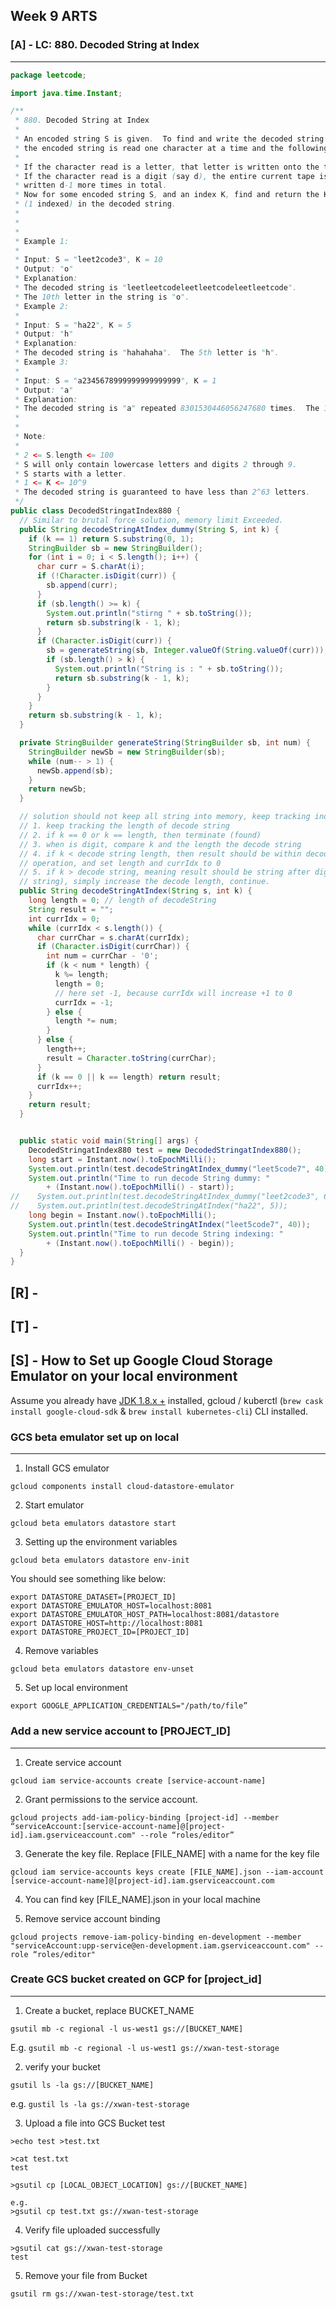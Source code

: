 ## Week 9 ARTS

### [A] - LC: 880. Decoded String at Index
---
```java
package leetcode;

import java.time.Instant;

/**
 * 880. Decoded String at Index
 *
 * An encoded string S is given.  To find and write the decoded string to a tape,
 * the encoded string is read one character at a time and the following steps are taken:
 *
 * If the character read is a letter, that letter is written onto the tape.
 * If the character read is a digit (say d), the entire current tape is repeatedly
 * written d-1 more times in total.
 * Now for some encoded string S, and an index K, find and return the K-th letter
 * (1 indexed) in the decoded string.
 *
 *
 *
 * Example 1:
 *
 * Input: S = "leet2code3", K = 10
 * Output: "o"
 * Explanation:
 * The decoded string is "leetleetcodeleetleetcodeleetleetcode".
 * The 10th letter in the string is "o".
 * Example 2:
 *
 * Input: S = "ha22", K = 5
 * Output: "h"
 * Explanation:
 * The decoded string is "hahahaha".  The 5th letter is "h".
 * Example 3:
 *
 * Input: S = "a2345678999999999999999", K = 1
 * Output: "a"
 * Explanation:
 * The decoded string is "a" repeated 8301530446056247680 times.  The 1st letter is "a".
 *
 *
 * Note:
 *
 * 2 <= S.length <= 100
 * S will only contain lowercase letters and digits 2 through 9.
 * S starts with a letter.
 * 1 <= K <= 10^9
 * The decoded string is guaranteed to have less than 2^63 letters.
 */
public class DecodedStringatIndex880 {
  // Similar to brutal force solution, memory limit Exceeded.
  public String decodeStringAtIndex_dummy(String S, int k) {
    if (k == 1) return S.substring(0, 1);
    StringBuilder sb = new StringBuilder();
    for (int i = 0; i < S.length(); i++) {
      char curr = S.charAt(i);
      if (!Character.isDigit(curr)) {
        sb.append(curr);
      }
      if (sb.length() >= k) {
        System.out.println("stirng " + sb.toString());
        return sb.substring(k - 1, k);
      }
      if (Character.isDigit(curr)) {
        sb = generateString(sb, Integer.valueOf(String.valueOf(curr)));
        if (sb.length() > k) {
          System.out.println("String is : " + sb.toString());
          return sb.substring(k - 1, k);
        }
      }
    }
    return sb.substring(k - 1, k);
  }

  private StringBuilder generateString(StringBuilder sb, int num) {
    StringBuilder newSb = new StringBuilder(sb);
    while (num-- > 1) {
      newSb.append(sb);
    }
    return newSb;
  }

  // solution should not keep all string into memory, keep tracking index.
  // 1. keep tracking the length of decode string
  // 2. if k == 0 or k == length, then terminate (found)
  // 3. when is digit, compare k and the length the decode string
  // 4. if k < decode string length, then result should be within decode string, do mod
  // operation, and set length and currIdx to 0
  // 5. if k > decode string, meaning result should be string after digit (decode
  // string), simply increase the decode length, continue.
  public String decodeStringAtIndex(String s, int k) {
    long length = 0; // length of decodeString
    String result = "";
    int currIdx = 0;
    while (currIdx < s.length()) {
      char currChar = s.charAt(currIdx);
      if (Character.isDigit(currChar)) {
        int num = currChar - '0';
        if (k < num * length) {
          k %= length;
          length = 0;
          // here set -1, because currIdx will increase +1 to 0
          currIdx = -1;
        } else {
          length *= num;
        }
      } else {
        length++;
        result = Character.toString(currChar);
      }
      if (k == 0 || k == length) return result;
      currIdx++;
    }
    return result;
  }


  public static void main(String[] args) {
    DecodedStringatIndex880 test = new DecodedStringatIndex880();
    long start = Instant.now().toEpochMilli();
    System.out.println(test.decodeStringAtIndex_dummy("leet5code7", 40));
    System.out.println("Time to run decode String dummy: "
        + (Instant.now().toEpochMilli() - start));
//    System.out.println(test.decodeStringAtIndex_dummy("leet2code3", 6));
//    System.out.println(test.decodeStringAtIndex("ha22", 5));
    long begin = Instant.now().toEpochMilli();
    System.out.println(test.decodeStringAtIndex("leet5code7", 40));
    System.out.println("Time to run decode String indexing: "
        + (Instant.now().toEpochMilli() - begin));
  }
}

```

[R] - 
---

[T] - 
---


[S] - How to Set up Google Cloud Storage Emulator on your local environment
---
Assume you already have [JDK 1.8.x +](https://www.oracle.com/technetwork/java/javase/downloads/jdk8-downloads-2133151.html) installed, gcloud / kuberctl (`brew cask install google-cloud-sdk` & `brew install kubernetes-cli`) CLI installed.

### GCS beta emulator set up on local
---

1. Install GCS emulator
   
 `gcloud components install cloud-datastore-emulator`

2. Start emulator 

`gcloud beta emulators datastore start`

3. Setting up the environment variables

`gcloud beta emulators datastore env-init`

You should see something like below:
```
export DATASTORE_DATASET=[PROJECT_ID]
export DATASTORE_EMULATOR_HOST=localhost:8081
export DATASTORE_EMULATOR_HOST_PATH=localhost:8081/datastore
export DATASTORE_HOST=http://localhost:8081
export DATASTORE_PROJECT_ID=[PROJECT_ID]
```

4. Remove variables
   
`gcloud beta emulators datastore env-unset`

5. Set up local environment

`export GOOGLE_APPLICATION_CREDENTIALS="/path/to/file”
`

### Add a new service account to [PROJECT_ID]
---
1. Create service account 

`gcloud iam service-accounts create [service-account-name]`

2. Grant permissions to the service account.

`gcloud projects add-iam-policy-binding [project-id] --member “serviceAccount:[service-account-name]@[project-id].iam.gserviceaccount.com" --role “roles/editor”`

3. Generate the key file. Replace [FILE_NAME] with a name for the key file

`gcloud iam service-accounts keys create [FILE_NAME].json --iam-account [service-account-name]@[project-id].iam.gserviceaccount.com`

4. You can find key [FILE_NAME].json in your local machine

5. Remove service account binding

`gcloud projects remove-iam-policy-binding en-development --member "serviceAccount:upp-service@en-development.iam.gserviceaccount.com" --role “roles/editor"`

###  Create GCS bucket created on GCP for [project_id]
---
1. Create a bucket, replace BUCKET_NAME 

`gsutil mb -c regional -l us-west1 gs://[BUCKET_NAME]`

E.g. 
`gsutil mb -c regional -l us-west1 gs://xwan-test-storage`

2. verify your bucket

`gsutil ls -la gs://[BUCKET_NAME]`

e.g.
`gustil ls -la gs://xwan-test-storage`

3. Upload a file into GCS Bucket test
```
>echo test >test.txt

>cat test.txt
test

>gsutil cp [LOCAL_OBJECT_LOCATION] gs://[BUCKET_NAME]

e.g.
>gsutil cp test.txt gs://xwan-test-storage
```
4. Verify file uploaded successfully 

```
>gsutil cat gs://xwan-test-storage
test
```

5. Remove your file from Bucket

`gsutil rm gs://xwan-test-storage/test.txt`

